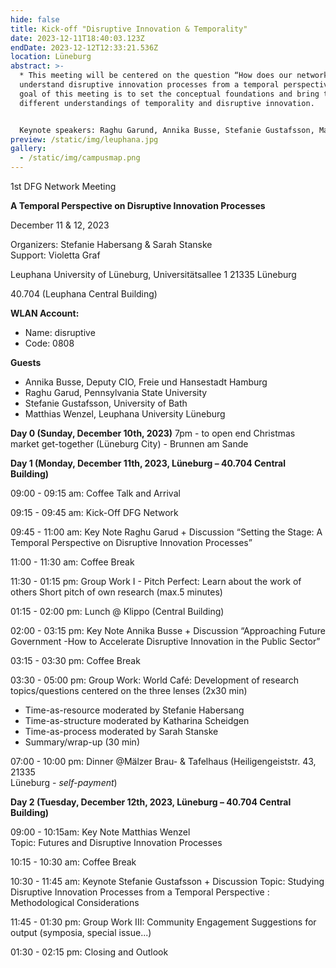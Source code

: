 ```yaml
---
hide: false
title: Kick-off "Disruptive Innovation & Temporality"
date: 2023-12-11T18:40:03.123Z
endDate: 2023-12-12T12:33:21.536Z
location: Lüneburg
abstract: >-
  * This meeting will be centered on the question “How does our network
  understand disruptive innovation processes from a temporal perspective?” The
  goal of this meeting is to set the conceptual foundations and bring together
  different understandings of temporality and disruptive innovation.


  K﻿eynote speakers: Raghu Garund, Annika Busse, Stefanie Gustafsson, Matthias Wenzel
preview: /static/img/leuphana.jpg
gallery:
  - /static/img/campusmap.png
---
```

1st DFG Network Meeting 

**A Temporal Perspective on Disruptive Innovation Processes**

December 11 & 12, 2023

Organizers: Stefanie Habersang & Sarah Stanske\
Support: Violetta Graf 

Leuphana University of Lüneburg,
Universitätsallee 1
21335 Lüneburg 

40.704 (Leuphana Central Building) 



**WLAN Account:**

* Name: disruptive
* Code: 0808



**Guests**

* Annika Busse, Deputy CIO, Freie und Hansestadt Hamburg
* Raghu Garud, Pennsylvania State University
* Stefanie Gustafsson, University of Bath
* Matthias Wenzel, Leuphana University Lüneburg

**Day 0 (Sunday, December 10th, 2023)** 
7pm - to open end
Christmas market get-together (Lüneburg City) - Brunnen am Sande

**Day 1 (Monday, December 11th, 2023, Lüneburg – 40.704 Central Building)** 

09:00 - 09:15 am:	Coffee Talk and Arrival 

09:15 - 09:45 am:	Kick-Off DFG Network

09:45 - 11:00 am:	Key Note Raghu Garud + Discussion
“Setting the Stage: A Temporal Perspective on Disruptive Innovation Processes” 

11:00 - 11:30 am:	Coffee Break

11:30 - 01:15 pm:	Group Work I - Pitch Perfect: Learn about the work of others
			Short pitch of own research (max.5 minutes)

01:15 - 02:00 pm:	Lunch @ Klippo (Central Building)

02:00 - 03:15 pm:	Key Note Annika Busse + Discussion 
“Approaching Future Government -How to Accelerate Disruptive Innovation in the Public Sector”  

03:15 - 03:30 pm:	Coffee Break

03:30 - 05:00 pm: Group Work: World Café: Development of research topics/questions 			centered on the three lenses (2x30 min) 

* Time-as-resource moderated by Stefanie Habersang 
* Time-as-structure moderated by Katharina Scheidgen 
* Time-as-process moderated by Sarah Stanske 
* Summary/wrap-up (30 min) 

07:00 - 10:00 pm:	Dinner @Mälzer Brau- & Tafelhaus (Heiligengeiststr. 43, 21335\
                                   Lüneburg - *self-payment*)

**Day 2 (Tuesday, December 12th, 2023, Lüneburg – 40.704 Central Building)** 

09:00 - 10:15am:	Key Note Matthias Wenzel		
Topic: Futures and Disruptive Innovation Processes

10:15 - 10:30 am:	Coffee Break

10:30 - 11:45 am: 	Keynote Stefanie Gustafsson + Discussion
Topic: Studying Disruptive Innovation Processes from a Temporal Perspective : Methodological Considerations 

11:45 - 01:30 pm:	Group Work III: Community Engagement 
Suggestions for output (symposia, special issue...)

01:30 - 02:15 pm:	Closing and Outlook